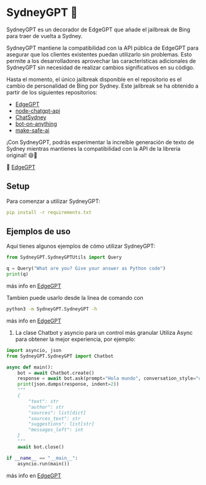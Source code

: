 # SydneyGPT 🚀

SydneyGPT es un decorador de EdgeGPT que añade el jailbreak de Bing para traer de vuelta a Sydney.

SydneyGPT mantiene la compatibilidad con la API pública de EdgeGPT para asegurar que los clientes existentes puedan utilizarlo sin problemas. Esto permite a los desarrolladores aprovechar las características adicionales de SydneyGPT sin necesidad de realizar cambios significativos en su código.

Hasta el momento, el único jailbreak disponible en el repositorio es el cambio de personalidad de Bing por Sydney. Este jailbreak se ha obtenido a partir de los siguientes repositorios:

- [EdgeGPT](https://github.com/acheong08/EdgeGPT)
- [node-chatgpt-api](https://github.com/waylaidwanderer/node-chatgpt-api)
- [ChatSydney](https://github.com/InterestingDarkness/ChatSydney)
- [bot-on-anything](https://github.com/zhayujie/bot-on-anything)
- [make-safe-ai](https://www.make-safe-ai.com/is-bing-chat-safe/)

¡Con SydneyGPT, podrás experimentar la increíble generación de texto de Sydney mientras mantienes la compatibilidad con la API de la librería original! 😄🎉 

🔗 [EdgeGPT](https://github.com/acheong08/EdgeGPT)

## Setup

Para comenzar a utilizar SydneyGPT:

```yaml
pip install -r requirements.txt
```

## Ejemplos de uso

Aquí tienes algunos ejemplos de cómo utilizar SydneyGPT:

```python
from SydneyGPT.SydneyGPTUtils import Query

q = Query("What are you? Give your answer as Python code")
print(q)
```

más info en [EdgeGPT](https://github.com/acheong08/EdgeGPT)


Tambien puede usarlo desde la linea de comando con 
```bash
python3 -m SydneyGPT.SydneyGPT -h
```

más info en [EdgeGPT](https://github.com/acheong08/EdgeGPT)

1. La clase Chatbot y asyncio para un control más granular
Utiliza Async para obtener la mejor experiencia, por ejemplo:

```python
import asyncio, json
from SydneyGPT.SydneyGPT import Chatbot

async def main():
    bot = await Chatbot.create()
    response = await bot.ask(prompt="Hola mundo", conversation_style="creative", simplify_response=True)
    print(json.dumps(response, indent=2))
    """
    {
        "text": str
        "author": str
        "sources": list[dict]
        "sources_text": str
        "suggestions": list[str]
        "messages_left": int
    }
    """
    await bot.close()

if __name__ == "__main__":
    asyncio.run(main())
```

más info en [EdgeGPT](https://github.com/acheong08/EdgeGPT)

